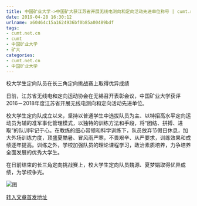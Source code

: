 ```yaml
---
title: 中国矿业大学->中国矿大获江苏省开展无线电测向和定向活动先进单位称号 | cumt.net.cn
date: 2019-04-28 16:30:12
urlname: a60464c15a1624936bf0b85a00489bdf
tags: 
- cumt.net.cn
- cumt
- 中国矿业大学
- 矿大
categories:
- cumt.net.cn
- 中国矿业大学
---
```


校大学生定向队员在长三角定向挑战赛上取得优异成绩

日前，江苏省无线电和定向运动协会在无锡召开表彰会议，中国矿业大学获评2016－2018年度江苏省开展无线电测向和定向活动先进单位。

校大学生定向队成立以来，坚持以普通学生中选拔队员为主、以特招高水平定向运动员为辅的准军事化管理模式，以独特的训练方法和手段，将“团结、拼搏、进取”的队训牢记于心。在教练的细心带领和科学训练下，队员放弃节假日休息，加大外场训练力度，顶盛夏酷暑、冒风雨严寒，不畏艰辛、从严要求，训练效果和成绩逐年提高。训练之外，学校加强队员的理论课程学习，政治素质培养，力争培养全面发展的优秀大学生。

在日前结束的长三角定向挑战赛上，校大学生定向队员魏源、夏梦娟取得优异成绩，为学校争光。

![图](http://xwzx.cumt.edu.cn/_upload/article/images/48/25/1ec9840a4397a2e44371ba83dfbf/b0923811-a389-492f-88f0-6e99c51c94c8.jpg)

[转入文章首发地址](http://xwzx.cumt.edu.cn/f4/b8/c513a521400/page.htm)